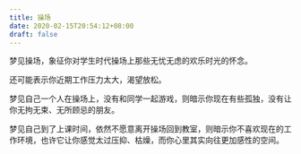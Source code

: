 ```yaml
---
title: 操场
date: 2020-02-15T20:54:12+08:00
draft: false
---
```


梦见操场，象征你对学生时代操场上那些无忧无虑的欢乐时光的怀念。

还可能表示你近期工作压力太大，渴望放松。

梦见自己一个人在操场上，没有和同学一起游戏，则暗示你现在有些孤独，没有让你无拘无束、无所顾忌的朋友。

梦见自己到了上课时间，依然不愿意离开操场回到教室，则暗示你不喜欢现在的工作环境，也许它让你感觉太过压抑、枯燥，而你心里其实向往更加感性的空间。

